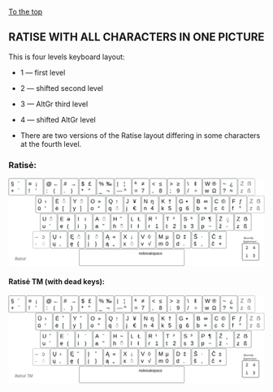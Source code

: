 [To the top](../README_eng.md)

RATISE WITH ALL CHARACTERS IN ONE PICTURE
-----------------------------------------

This is four levels keyboard layout:

+ 1 — first level
+ 2 — shifted second level
+ 3 — AltGr third level
+ 4 — shifted AltGr level

+ There are two versions of the Ratise layout differing in some characters at the fourth level.

### Ratisė:

![Ratise layout](images/lek_ratise_layout.png)


#### Ratisė TM (with dead keys):

![Ratise TM layout](images/lek_ratise_tm_layout.png)


